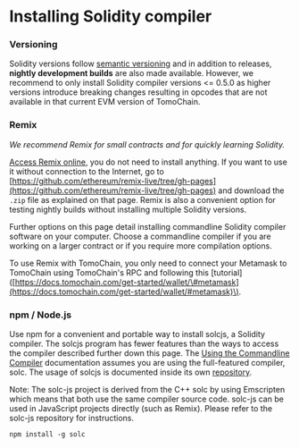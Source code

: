 # Installing Solidity compiler

### Versioning

Solidity versions follow [semantic versioning](https://semver.org/) and in addition to releases, **nightly development builds** are also made available. However, we recommend to only install Solidity compiler versions &lt;= 0.5.0 as higher versions introduce breaking changes resulting in opcodes that are not available in that current EVM version of TomoChain.  

### Remix

_We recommend Remix for small contracts and for quickly learning Solidity._

[Access Remix online](https://remix.ethereum.org/), you do not need to install anything. If you want to use it without connection to the Internet, go to [https://github.com/ethereum/remix-live/tree/gh-pages](https://github.com/ethereum/remix-live/tree/gh-pages) and download the `.zip` file as explained on that page. Remix is also a convenient option for testing nightly builds without installing multiple Solidity versions.

Further options on this page detail installing commandline Solidity compiler software on your computer. Choose a commandline compiler if you are working on a larger contract or if you require more compilation options.

To use Remix with TomoChain, you only need to connect your Metamask to TomoChain using TomoChain's RPC and following this \[tutorial\]\([https://docs.tomochain.com/get-started/wallet/\#metamask](https://docs.tomochain.com/get-started/wallet/#metamask)\).

### npm / Node.js

Use npm for a convenient and portable way to install solcjs, a Solidity compiler. The solcjs program has fewer features than the ways to access the compiler described further down this page. The [Using the Commandline Compiler](https://solidity.readthedocs.io/en/v0.6.3/using-the-compiler.html#commandline-compiler) documentation assumes you are using the full-featured compiler, solc. The usage of solcjs is documented inside its own [repository](https://github.com/ethereum/solc-js).

Note: The solc-js project is derived from the C++ solc by using Emscripten which means that both use the same compiler source code. solc-js can be used in JavaScript projects directly \(such as Remix\). Please refer to the solc-js repository for instructions.

```text
npm install -g solc
```

